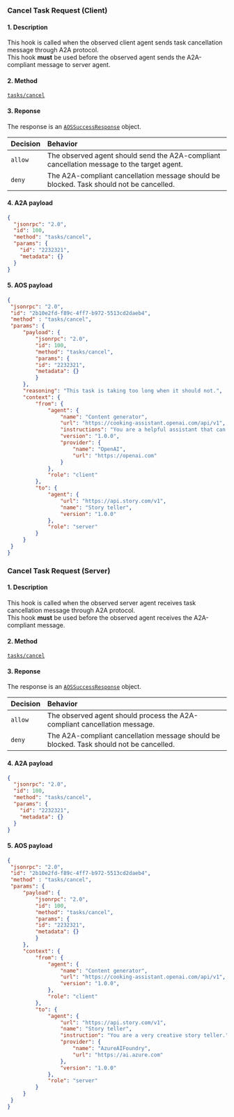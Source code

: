 ###  Cancel Task Request (Client)
#### 1. Description
This hook is called when the observed client agent sends task cancellation message through A2A protocol.<br>
This hook **must** be used before the observed agent sends the A2A-compliant message to server agent.

#### 2. Method
[`tasks/cancel`](specification.md#48-a2a-protocol-methods)

#### 3. Reponse
The response is an [`AOSSuccessResponse`](specification.md#51-aossuccessresponse-object) object.

| Decision | Behavior |
| :--------- | :---------- |
| `allow` | The observed agent should send the A2A-compliant cancellation message to the target agent. |
| `deny` | The A2A-compliant cancellation message should be blocked. Task should not be cancelled. |

#### 4. A2A payload
   ```json
   {
     "jsonrpc": "2.0",
     "id": 100,
     "method": "tasks/cancel",
     "params": {
       "id": "2232321",
       "metadata": {}
     }
   }
   ```
#### 5. AOS payload
   ```json
   {
    "jsonrpc": "2.0",
    "id": "2b10e2fd-f89c-4ff7-b972-5513cd2daeb4",
    "method" : "tasks/cancel",
    "params": {
        "payload": {
            "jsonrpc": "2.0",
            "id": 100,
            "method": "tasks/cancel",
            "params": {
            "id": "2232321",
            "metadata": {}
            }
        },
        "reasoning": "This task is taking too long when it should not.",
        "context": {
            "from": {
                "agent": {
                    "name": "Content generator",
                    "url": "https://cooking-assistant.openai.com/api/v1",
                    "instructions": "You are a helpful assistant that can answer questions and help with tasks.",
                    "version": "1.0.0",
                    "provider": {
                        "name": "OpenAI",
                        "url": "https://openai.com"
                    }
                },
                "role": "client"
            },
            "to": {
                "agent": {
                    "url": "https://api.story.com/v1",
                    "name": "Story teller",
                    "version": "1.0.0"
                },
                "role": "server"
            }
        }
    }
   }
   ```


###  Cancel Task Request (Server)
#### 1. Description
This hook is called when the observed server agent receives task cancellation message through A2A protocol.<br>
This hook **must** be used before the observed agent receives the A2A-compliant message.

#### 2. Method
[`tasks/cancel`](specification.md#48-a2a-protocol-methods)

#### 3. Reponse
The response is an [`AOSSuccessResponse`](specification.md#51-aossuccessresponse-object) object.

| Decision | Behavior |
| :--------- | :---------- |
| `allow` | The observed agent should process the A2A-compliant cancellation message. |
| `deny` | The A2A-compliant cancellation message should be blocked. Task should not be cancelled. |

#### 4. A2A payload
   ```json
   {
     "jsonrpc": "2.0",
     "id": 100,
     "method": "tasks/cancel",
     "params": {
       "id": "2232321",
       "metadata": {}
     }
   }
   ```
#### 5. AOS payload
   ```json
   {
    "jsonrpc": "2.0",
    "id": "2b10e2fd-f89c-4ff7-b972-5513cd2daeb4",
    "method" : "tasks/cancel",
    "params": {
        "payload": {
            "jsonrpc": "2.0",
            "id": 100,
            "method": "tasks/cancel",
            "params": {
            "id": "2232321",
            "metadata": {}
            }
        },
        "context": {
            "from": {
                "agent": {
                    "name": "Content generator",
                    "url": "https://cooking-assistant.openai.com/api/v1",
                    "version": "1.0.0",
                },
                "role": "client"
            },
            "to": {
                "agent": {
                    "url": "https://api.story.com/v1",
                    "name": "Story teller",
                    "instruction": "You are a very creative story teller.",
                    "provider": {
                        "name": "AzureAIFoundry",
                        "url": "https://ai.azure.com"
                    },
                    "version": "1.0.0"
                },
                "role": "server"
            }
        }
    }
   }
   ```